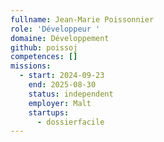 ```yaml
---
fullname: Jean-Marie Poissonnier
role: 'Développeur '
domaine: Développement
github: poissoj
competences: []
missions:
  - start: 2024-09-23
    end: 2025-08-30
    status: independent
    employer: Malt
    startups:
      - dossierfacile
---
```

